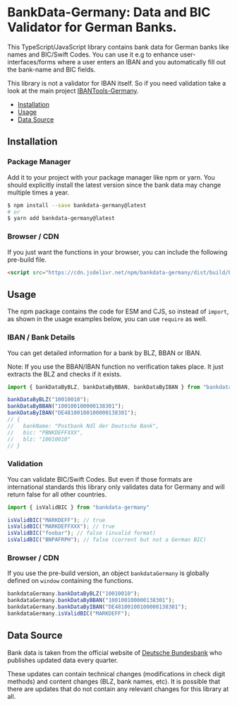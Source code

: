 # BankData-Germany: Data and BIC Validator for German Banks.

This TypeScript/JavaScript library contains bank data for German banks like
names and BIC/Swift Codes. You can use it e.g to enhance
user-interfaces/forms where a user enters an IBAN and you automatically fill
out the bank-name and BIC fields.

This library is not a validator for IBAN itself. So if you need validation
take a look at the main project [IBANTools-Germany](https://baumerdev.github.io/ibantools-germany/).

* [Installation](#installation)
* [Usage](#usage)
* [Data Source](#data-source)

## Installation

### Package Manager

Add it to your project with your package manager like npm or yarn. You should
explicitly install the latest version since the bank data may change multiple
times a year.

```sh
$ npm install --save bankdata-germany@latest
# or
$ yarn add bankdata-germany@latest
```

### Browser / CDN

If you just want the functions in your browser, you can include the following
pre-build file.

```html
<script src="https://cdn.jsdelivr.net/npm/bankdata-germany/dist/build/browser.js"></script>
```

## Usage

The npm package contains the code for ESM and CJS, so instead of `import`, as
shown in the usage examples below, you can use `require` as well.

### IBAN / Bank Details

You can get detailed information for a bank by BLZ, BBAN or IBAN.

Note: If you use the BBAN/IBAN function no verification takes place. It just
extracts the BLZ and checks if it exists.

```javascript
import { bankDataByBLZ, bankDataByBBAN, bankDataByIBAN } from "bankdata-germany"

bankDataByBLZ("10010010");
bankDataByBBAN("100100100000138301");
bankDataByIBAN("DE48100100100000138301");
// {
//   bankName: "Postbank Ndl der Deutsche Bank",
//   bic: "PBNKDEFFXXX",
//   blz: "10010010"
// }
```

### Validation

You can validate BIC/Swift Codes. But even if those formats are international
standards this library only validates data for Germany and will return false
for all other countries.

```javascript
import { isValidBIC } from "bankdata-germany"

isValidBIC("MARKDEFF"); // true
isValidBIC("MARKDEFFXXX"); // true
isValidBIC("foobar"); // false (invalid format)
isValidBIC("BNPAFRPH"); // false (corrent but not a German BIC)
```

### Browser / CDN

If you use the pre-build version, an object `bankdataGermany` is globally
defined on `window` containing the functions.

```javascript
bankdataGermany.bankDataByBLZ("10010010");
bankdataGermany.bankDataByBBAN("100100100000138301");
bankdataGermany.bankDataByIBAN("DE48100100100000138301");
bankdataGermany.isValidBIC("MARKDEFF");
```

## Data Source

Bank data is taken from the official website of
[Deutsche Bundesbank](https://www.bundesbank.de/en/tasks/payment-systems/services/bank-sort-codes/download-bank-sort-codes-626218)
who publishes updated data every quarter.

These updates can contain technical changes (modifications in check digit
methods) and content changes (BLZ, bank names, etc). It is possible that there
are updates that do not contain any relevant changes for this library at all.
